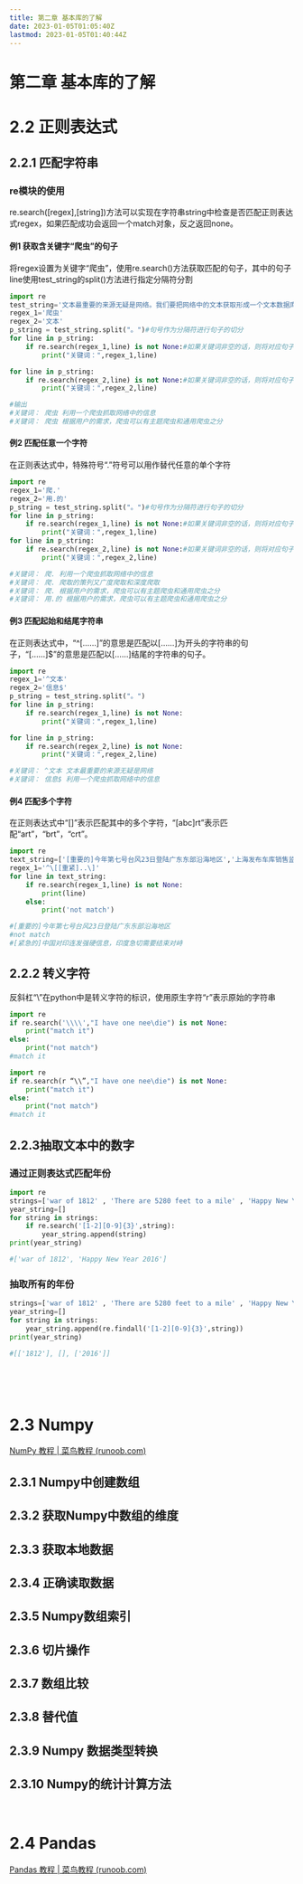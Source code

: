 ```yaml
---
title: 第二章 基本库的了解
date: 2023-01-05T01:05:40Z
lastmod: 2023-01-05T01:40:44Z
---
```


# 第二章 基本库的了解

# 2.2 正则表达式

## 2.2.1 匹配字符串

### re模块的使用

re.search([regex],[string])方法可以实现在字符串string中检查是否匹配正则表达式regex，如果匹配成功会返回一个match对象，反之返回none。

#### 例1 获取含关键字“爬虫”的句子

将regex设置为关键字“爬虫”，使用re.search()方法获取匹配的句子，其中的句子line使用test_string的split()方法进行指定分隔符分割

```python
import re
test_string='文本最重要的来源无疑是网络。我们要把网络中的文本获取形成一个文本数据库。利用一个爬虫抓取网络中的信息。爬取的策列又广度爬取和深度爬取。根据用户的需求，爬虫可以有主题爬虫和通用爬虫之分'
regex_1='爬虫'
regex_2='文本'
p_string = test_string.split("。")#句号作为分隔符进行句子的切分
for line in p_string:
    if re.search(regex_1,line) is not None:#如果关键词非空的话，则将对应句子打印输出
        print("关键词：",regex_1,line)

for line in p_string:
    if re.search(regex_2,line) is not None:#如果关键词非空的话，则将对应句子打印输出
        print("关键词：",regex_2,line)

#输出
#关键词： 爬虫 利用一个爬虫抓取网络中的信息
#关键词： 爬虫 根据用户的需求，爬虫可以有主题爬虫和通用爬虫之分
```

#### 例2 匹配任意一个字符

在正则表达式中，特殊符号“.”符号可以用作替代任意的单个字符

```python
import re
regex_1='爬.'
regex_2='用.的'
p_string = test_string.split("。")#句号作为分隔符进行句子的切分
for line in p_string:
    if re.search(regex_1,line) is not None:#如果关键词非空的话，则将对应句子打印输出
        print("关键词：",regex_1,line)
for line in p_string:
    if re.search(regex_2,line) is not None:#如果关键词非空的话，则将对应句子打印输出
        print("关键词：",regex_2,line)

#关键词： 爬. 利用一个爬虫抓取网络中的信息
#关键词： 爬. 爬取的策列又广度爬取和深度爬取
#关键词： 爬. 根据用户的需求，爬虫可以有主题爬虫和通用爬虫之分
#关键词： 用.的 根据用户的需求，爬虫可以有主题爬虫和通用爬虫之分
```

#### 例3 匹配起始和结尾字符串

在正则表达式中，“^[……]”的意思是匹配以[……]为开头的字符串的句子，“[……]$”的意思是匹配以[……]结尾的字符串的句子。

```python
import re
regex_1='^文本'
regex_2='信息$'
p_string = test_string.split("。")
for line in p_string:
    if re.search(regex_1,line) is not None:
        print("关键词：",regex_1,line)

for line in p_string:
    if re.search(regex_2,line) is not None:
        print("关键词：",regex_2,line)

#关键词： ^文本 文本最重要的来源无疑是网络
#关键词： 信息$ 利用一个爬虫抓取网络中的信息
```

#### 例4 匹配多个字符

在正则表达式中“[]”表示匹配其中的多个字符，“[abc]rt”表示匹配“art”，“brt”，“crt”。

```python
import re
text_string=['[重要的]今年第七号台风23日登陆广东东部沿海地区','上海发布车库销售监管通知：违规者暂停网签资格','[紧急的]中国对印连发强硬信息，印度急切需要结束对峙']
regex_1='^\[[重紧]..\]'
for line in text_string:
    if re.search(regex_1,line) is not None:
        print(line)
    else:
        print('not match')

#[重要的]今年第七号台风23日登陆广东东部沿海地区
#not match
#[紧急的]中国对印连发强硬信息，印度急切需要结束对峙
```

## 2.2.2 转义字符

反斜杠“\”在python中是转义字符的标识，使用原生字符“r”表示原始的字符串

```python
import re
if re.search('\\\\',"I have one nee\die") is not None:
    print("match it")
else:
    print("not match")
#match it
```

```python
import re
if re.search(r “\\”,"I have one nee\die") is not None:
    print("match it")
else:
    print("not match")
#match it
```

## 2.2.3抽取文本中的数字

### 通过正则表达式匹配年份

```python
import re
strings=['war of 1812' , 'There are 5280 feet to a mile' , 'Happy New Year 2016']
year_string=[]
for string in strings:
    if re.search('[1-2][0-9]{3}',string):
        year_string.append(string)
print(year_string)

#['war of 1812', 'Happy New Year 2016']
```

### 抽取所有的年份

```python
strings=['war of 1812' , 'There are 5280 feet to a mile' , 'Happy New Year 2016']
year_string=[]
for string in strings:
    year_string.append(re.findall('[1-2][0-9]{3}',string))
print(year_string)

#[['1812'], [], ['2016']]
```

‍

‍

# 2.3 Numpy

[NumPy 教程 | 菜鸟教程 (runoob.com)](https://www.runoob.com/numpy/numpy-tutorial.html)

## 2.3.1 Numpy中创建数组

## 2.3.2 获取Numpy中数组的维度

## 2.3.3 获取本地数据

## 2.3.4 正确读取数据

## 2.3.5 Numpy数组索引

## 2.3.6 切片操作

## 2.3.7 数组比较

## 2.3.8 替代值

## 2.3.9 Numpy 数据类型转换

## 2.3.10 Numpy的统计计算方法

‍

# 2.4 Pandas

[Pandas 教程 | 菜鸟教程 (runoob.com)](https://www.runoob.com/pandas/pandas-tutorial.html)

‍
